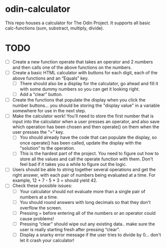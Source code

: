 # odin-calculator
This repo houses a calculator for The Odin Project.
It supports all basic calc-functions (sum, substract, multiply, divide).

# TODO
- [ ] Create a new function operate that takes an operator and 2 numbers and then calls one of the above functions on the numbers.
- [ ] Create a basic HTML calculator with buttons for each digit, each of the above functions and an “Equals” key.
  - [ ] There should also be a display for the calculator, go ahead and fill it with some dummy numbers so you can get it looking right.
  - [ ] Add a “clear” button.
- [ ] Create the functions that populate the display when you click the number buttons… you should be storing the "display value" in a variable somewhere for use in the next step.
- [ ] Make the calculator work! You'll need to store the first number that is input into the calculator when a user presses an operator, and also save which operation has been chosen and then operate() on them when the user presses the “=” key.
  - [ ] You should already have the code that can populate the display, so once operate() has been called, update the display with the "solution" to the operation.
  - [ ] This is the hardest part of the project. You need to figure out how to store all the values and call the operate function with them. Don't feel bad if it takes you a while to figure out the logic.
- [ ] Users should be able to string together several operations and get the right answer, with each pair of numbers being evaluated at a time. For example, 12 + 7 - 5 * 3 = should yield 42.
- [ ] Check these possible issues:
  - [ ] Your calculator should not evaluate more than a single pair of numbers at a time.
  - [ ] You should round answers with long decimals so that they don't overflow the screen.
  - [ ] Pressing = before entering all of the numbers or an operator could cause problems!
  - [ ] Pressing “clear” should wipe out any existing data.. make sure the user is really starting fresh after pressing “clear”.
  - [ ] Display a snarky error message if the user tries to divide by 0… don't let it crash your calculator!
